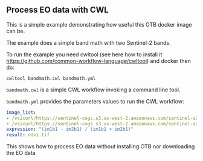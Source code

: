 ## Process EO data with CWL

This is a simple example demonstrating how useful this OTB docker image can be.

The example does a simple band math with two Sentinel-2 bands.

To run the example you need cwltool (see here how to install it https://github.com/common-workflow-language/cwltool) and docker then do:

```console
cwltool bandmath.cwl bandmath.yml
```

`bandmath.cwl` is a simple CWL workflow invoking a command line tool.
 
`bandmath.yml` provides the parameters values to run the CWL workflow:

```yaml
image_list:
- /vsicurl/https://sentinel-cogs.s3.us-west-2.amazonaws.com/sentinel-s2-l2a-cogs/53/H/PA/2019/10/S2B_53HPA_20191012_0_L2A/B08.tif
- /vsicurl/https://sentinel-cogs.s3.us-west-2.amazonaws.com/sentinel-s2-l2a-cogs/53/H/PA/2019/10/S2B_53HPA_20191012_0_L2A/B04.tif
expression: "(im1b1 - im2b1) / (im1b1 + im2b1)"
result: ndvi.tif
```

This shows how to process EO data without installing OTB nor downloading the EO data
